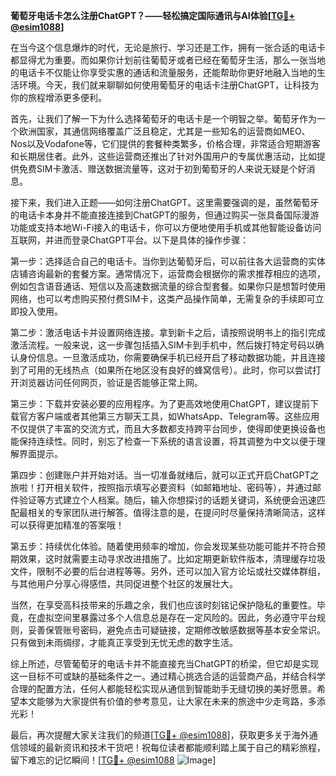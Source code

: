 **葡萄牙电话卡怎么注册ChatGPT？——轻松搞定国际通讯与AI体验[[TG💪+ @esim1088](https://t.me/s/esim1088)]**

在当今这个信息爆炸的时代，无论是旅行、学习还是工作，拥有一张合适的电话卡都显得尤为重要。而如果你计划前往葡萄牙或者已经在葡萄牙生活，那么一张当地的电话卡不仅能让你享受实惠的通话和流量服务，还能帮助你更好地融入当地的生活环境。今天，我们就来聊聊如何使用葡萄牙的电话卡注册ChatGPT，让科技为你的旅程增添更多便利。

首先，让我们了解一下为什么选择葡萄牙的电话卡是一个明智之举。葡萄牙作为一个欧洲国家，其通信网络覆盖广泛且稳定，尤其是一些知名的运营商如MEO、Nos以及Vodafone等，它们提供的套餐种类繁多，价格合理，非常适合短期游客和长期居住者。此外，这些运营商还推出了针对外国用户的专属优惠活动，比如提供免费SIM卡激活、赠送数据流量等，这对于初到葡萄牙的人来说无疑是个好消息。

接下来，我们进入正题——如何注册ChatGPT。这里需要强调的是，虽然葡萄牙的电话卡本身并不能直接连接到ChatGPT的服务，但通过购买一张具备国际漫游功能或支持本地Wi-Fi接入的电话卡，你可以方便地使用手机或其他智能设备访问互联网，并进而登录ChatGPT平台。以下是具体的操作步骤：

第一步：选择适合自己的电话卡。当你到达葡萄牙后，可以前往各大运营商的实体店铺咨询最新的套餐方案。通常情况下，运营商会根据你的需求推荐相应的选项，例如包含语音通话、短信以及高速数据流量的综合型套餐。如果你只是想暂时使用网络，也可以考虑购买预付费SIM卡，这类产品操作简单，无需复杂的手续即可立即投入使用。

第二步：激活电话卡并设置网络连接。拿到新卡之后，请按照说明书上的指引完成激活流程。一般来说，这一步骤包括插入SIM卡到手机中，然后拨打特定号码以确认身份信息。一旦激活成功，你需要确保手机已经开启了移动数据功能，并且连接到了可用的无线热点（如果所在地区没有良好的蜂窝信号）。此时，你可以尝试打开浏览器访问任何网页，验证是否能够正常上网。

第三步：下载并安装必要的应用程序。为了更高效地使用ChatGPT，建议提前下载官方客户端或者其他第三方聊天工具，如WhatsApp、Telegram等。这些应用不仅提供了丰富的交流方式，而且大多数都支持跨平台同步，使得即使更换设备也能保持连续性。同时，别忘了检查一下系统的语言设置，将其调整为中文以便于理解界面提示。

第四步：创建账户并开始对话。当一切准备就绪后，就可以正式开启ChatGPT之旅啦！打开相关软件，按照指示填写必要资料（如邮箱地址、密码等），并通过邮件验证等方式建立个人档案。随后，输入你想探讨的话题关键词，系统便会迅速匹配最相关的专家团队进行解答。值得注意的是，在提问时尽量保持清晰简洁，这样可以获得更加精准的答案哦！

第五步：持续优化体验。随着使用频率的增加，你会发现某些功能可能并不符合预期效果，这时就需要主动寻求改进措施了。比如定期更新软件版本，清理缓存垃圾文件，限制不必要的后台进程等等。另外，还可以加入官方论坛或社交媒体群组，与其他用户分享心得感悟，共同促进整个社区的发展壮大。

当然，在享受高科技带来的乐趣之余，我们也应该时刻铭记保护隐私的重要性。毕竟，在虚拟空间里暴露过多个人信息总是存在一定风险的。因此，务必遵守平台规则，妥善保管账号密码，避免点击可疑链接，定期修改敏感数据等基本安全常识。只有做到未雨绸缪，才能真正享受到无忧无虑的数字生活。

综上所述，尽管葡萄牙的电话卡并不能直接充当ChatGPT的桥梁，但它却是实现这一目标不可或缺的基础条件之一。通过精心挑选合适的运营商产品，并结合科学合理的配置方法，任何人都能轻松实现从通信到智能助手无缝切换的美好愿景。希望本文能够为大家提供有价值的参考意见，让大家在未来的旅途中少走弯路，多添光彩！

最后，再次提醒大家关注我们的频道[[TG💪+ @esim1088](https://t.me/s/esim1088)]，获取更多关于海外通信领域的最新资讯和技术干货吧！祝每位读者都能顺利踏上属于自己的精彩旅程，留下难忘的记忆瞬间！[[TG💪+ @esim1088](https://t.me/s/esim1088) ![Image](https://i.postimg.cc/4NQfJmqS/Snipaste-2025-05-13-00-14-12.png)]